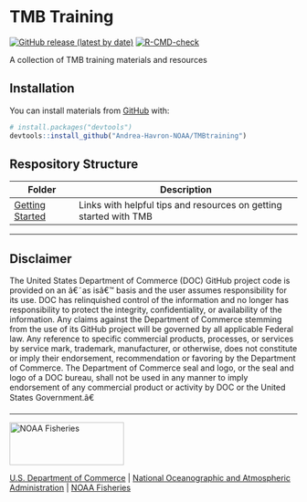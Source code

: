 <!-- README.md is generated from README.Rmd. Please edit that file -->

# TMB Training

<!-- badges: start -->

[![GitHub release (latest by
date)](https://img.shields.io/github/v/release/nmfs-fish-tools/pkgdownTemplate)](https://github.com/nmfs-fish-tools/pkgdownTemplate/releases)
[![R-CMD-check](https://github.com/nmfs-fish-tools/pkgdownTemplate/workflows/R-CMD-check/badge.svg)](https://github.com/nmfs-fish-tools/pkgdownTemplate/actions/workflows/R-CMD-check.yaml)
<!-- badges: end -->

A collection of TMB training materials and resources

## Installation

You can install materials from
[GitHub](https://github.com/Andrea-Havron-NOAA/TMBtraining) with:

``` r
# install.packages("devtools")
devtools::install_github("Andrea-Havron-NOAA/TMBtraining")
```

## Respository Structure

| Folder                                                                                                   | Description                                                       |
|----------------------------------------------------------------------------------------------------------|-------------------------------------------------------------------|
| [Getting Started](https://nsawtraining.github.io/TMBtraining/doc/reference/000_Getting_Started_Contents) | Links with helpful tips and resources on getting started with TMB |

<!-- Do not edit below. This adds the Disclaimer and NMFS footer. -->

------------------------------------------------------------------------

## Disclaimer

The United States Department of Commerce (DOC) GitHub project code is
provided on an â€˜as isâ€™ basis and the user assumes responsibility for
its use. DOC has relinquished control of the information and no longer
has responsibility to protect the integrity, confidentiality, or
availability of the information. Any claims against the Department of
Commerce stemming from the use of its GitHub project will be governed by
all applicable Federal law. Any reference to specific commercial
products, processes, or services by service mark, trademark,
manufacturer, or otherwise, does not constitute or imply their
endorsement, recommendation or favoring by the Department of Commerce.
The Department of Commerce seal and logo, or the seal and logo of a DOC
bureau, shall not be used in any manner to imply endorsement of any
commercial product or activity by DOC or the United States Government.â€

------------------------------------------------------------------------

<img src="https://raw.githubusercontent.com/nmfs-general-modeling-tools/nmfspalette/main/man/figures/noaa-fisheries-rgb-2line-horizontal-small.png" width="200" style="height: 75px !important;"  alt="NOAA Fisheries">

[U.S. Department of Commerce](https://www.commerce.gov/) \| [National
Oceanographic and Atmospheric Administration](https://www.noaa.gov) \|
[NOAA Fisheries](https://www.fisheries.noaa.gov/)
